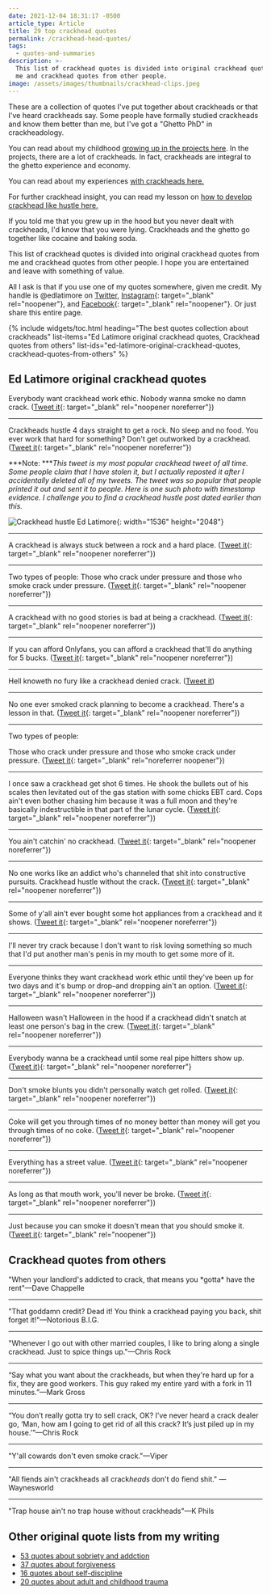 ```yaml
---
date: 2021-12-04 18:31:17 -0500
article_type: Article
title: 29 top crackhead quotes
permalink: /crackhead-head-quotes/
tags:
  - quotes-and-summaries
description: >-
  This list of crackhead quotes is divided into original crackhead quotes from
  me and crackhead quotes from other people.
image: /assets/images/thumbnails/crackhead-clips.jpeg
---
```

These are a collection of quotes I've put together about crackheads or that I've heard crackheads say. Some people have formally studied crackheads and know them better than me, but I've got a "Ghetto PhD" in crackheadology.

You can read about my childhood [growing up in the projects here](/the-projects/). In the projects, there are a lot of crackheads. In fact, crackheads are integral to the ghetto experience and economy.

You can read about my experiences [with crackheads here.](/crackhead/)

For further crackhead insight, you can read my lesson on [how to develop crackhead like hustle here.](/how-to-hustle-like-a-crackhead/)

If you told me that you grew up in the hood but you never dealt with crackheads, I'd know that you were lying. Crackheads and the ghetto go together like cocaine and baking soda.

This list of crackhead quotes is divided into original crackhead quotes from me and crackhead quotes from other people. I hope you are entertained and leave with something of value.

All I ask is that if you use one of my quotes somewhere, given me credit. My handle is @edlatimore on [Twitter](https://twitter.com/edlatimore/), [Instagram](https://www.instagram.com/edlatimore/){: target="_blank" rel="noopener"}, and [Facebook](https://www.facebook.com/edward.latimore/){: target="_blank" rel="noopener"}. Or just share this entire page.

{% include widgets/toc.html heading="The best quotes collection about crackheads" list-items="Ed Latimore original crackhead quotes, Crackhead quotes from others" list-ids="ed-latimore-original-crackhead-quotes, crackhead-quotes-from-others" %}

## Ed Latimore original crackhead quotes

Everybody want crackhead work ethic. Nobody wanna smoke no damn crack. ([Tweet it](https://twitter.com/EdLatimore/status/1075702778696220674){: target="_blank" rel="noopener noreferrer"})

---

Crackheads hustle 4 days straight to get a rock. No sleep and no food. You ever work that hard for something? Don't get outworked by a crackhead. ([Tweet it](https://twitter.com/EdLatimore/status/1057622481123635200){: target="_blank" rel="noopener noreferrer"})

***Note: \*\***This tweet is my most popular crackhead tweet of all time. Some people claim that I have stolen it, but I actually reposted it after I accidentally deleted all of my tweets. The tweet was so popular that people printed it out and sent it to people. Here is one such photo with timestamp evidence. I challenge you to find a crackhead hustle post dated earlier than this.*

![Crackhead hustle Ed Latimore](/assets/images/posts/2021/original-crackheadproof.jpeg "See. 10/5/16. I challenge you to a find post on the net dated earlier"){: width="1536" height="2048"}

---

A crackhead is always stuck between a rock and a hard place. ([Tweet it](https://twitter.com/EdLatimore/status/1452405040514224129){: target="_blank" rel="noopener noreferrer"})

---

Two types of people: Those who crack under pressure and those who smoke crack under pressure. ([Tweet it](https://twitter.com/EdLatimore/status/1488222837517299713){: target="_blank" rel="noopener noreferrer"})

---

A crackhead with no good stories is bad at being a crackhead. ([Tweet it](https://twitter.com/EdLatimore/status/1492638387056095232){: target="_blank" rel="noopener noreferrer"})

---

If you can afford Onlyfans, you can afford a crackhead that'll do anything for 5 bucks. ([Tweet it](https://twitter.com/EdLatimore/status/1463017219156324355){: target="_blank" rel="noopener noreferrer"})

---

Hell knoweth no fury like a crackhead denied crack. ([Tweet it](https://twitter.com/EdLatimore/status/1296766615321817088))

---

No one ever smoked crack planning to become a crackhead. There's a lesson in that. ([Tweet it](https://twitter.com/EdLatimore/status/1447321003940618248){: target="_blank" rel="noopener noreferrer"})

---

Two types of people:

Those who crack under pressure and those who smoke crack under pressure. ([Tweet it](https://twitter.com/EdLatimore/status/1488222837517299713){: target="_blank" rel="noreferrer noopener"})

---

I once saw a crackhead get shot 6 times. He shook the bullets out of his scales then levitated out of the gas station with some chicks EBT card. Cops ain't even bother chasing him because it was a full moon and they're basically indestructible in that part of the lunar cycle. ([Tweet it](https://twitter.com/EdLatimore/status/1406072187598032899){: target="_blank" rel="noopener noreferrer"})

---

You ain't catchin' no crackhead. ([Tweet it](https://twitter.com/EdLatimore/status/1431319830594981888){: target="_blank" rel="noopener noreferrer"})

---

No one works like an addict who's channeled that shit into constructive pursuits. Crackhead hustle without the crack. ([Tweet it](https://twitter.com/EdLatimore/status/1456704794714849288){: target="_blank" rel="noopener noreferrer"})

---

Some of y'all ain't ever bought some hot appliances from a crackhead and it shows. ([Tweet it](https://twitter.com/EdLatimore/status/1410054587650822144){: target="_blank" rel="noopener noreferrer"})

---

I'll never try crack because I don't want to risk loving something so much that I'd put another man's penis in my mouth to get some more of it.

---

Everyone thinks they want crackhead work ethic until they've been up for two days and it's bump or drop–and dropping ain't an option. ([Tweet it](https://twitter.com/EdLatimore/status/1424900750757433360){: target="_blank" rel="noopener noreferrer"})

---

Halloween wasn't Halloween in the hood if a crackhead didn't snatch at least one person's bag in the crew. ([Tweet it](https://twitter.com/EdLatimore/status/1447563949604589574){: target="_blank" rel="noopener noreferrer"})

---

Everybody wanna be a crackhead until some real pipe hitters show up. ([Tweet it)](https://twitter.com/EdLatimore/status/1254427501104975872){: target="_blank" rel="noopener noreferrer"}

---

Don't smoke blunts you didn't personally watch get rolled. ([Tweet it](https://twitter.com/EdLatimore/status/1308195418157789185){: target="_blank" rel="noopener noreferrer"})

---

Coke will get you through times of no money better than money will get you through times of no coke. ([Tweet it](https://twitter.com/EdLatimore/status/1363647885057867778){: target="_blank" rel="noopener noreferrer"})

---

Everything has a street value. ([Tweet it](https://twitter.com/EdLatimore/status/1363647885057867778){: target="_blank" rel="noopener noreferrer"})

---

As long as that mouth work, you'll never be broke. ([Tweet it](https://twitter.com/EdLatimore/status/1363647886899240967){: target="_blank" rel="noopener noreferrer"})

---

Just because you can smoke it doesn't mean that you should smoke it. ([Tweet it](https://twitter.com/EdLatimore/status/1416851330317029377){: target="_blank" rel="noopener"})

## Crackhead quotes from others

"When your landlord's addicted to crack, that means you \*gotta\* have the rent"—Dave Chappelle

---

"That goddamn credit? Dead it\! You think a crackhead paying you back, shit forget it\!"—Notorious B.I.G.

---

"Whenever I go out with other married couples, I like to bring along a single crackhead. Just to spice things up."—Chris Rock

---

“Say what you want about the crackheads, but when they're hard up for a fix, they are good workers. This guy raked my entire yard with a fork in 11 minutes.”—Mark Gross

---

“You don’t really gotta try to sell crack, OK? I’ve never heard a crack dealer go, ‘Man, how am I going to get rid of all this crack? It’s just piled up in my house.’”—Chris Rock

---

"Y'all cowards don't even smoke crack."—Viper

---

"All fiends ain't crackheads all crack*heads* don't do fiend shit." —Waynesworld

---

"Trap house ain't no trap house without crackheads"—K Phils

## Other original quote lists from my writing

* [53 quotes about sobriety and addction](/ed-latimore-sobriety-quotes/)
* [37 quotes about forgiveness](/Ed-latimore-forgiveness-quotes/)
* [16 quotes about self-discipline](/ed-latimore-self-discipline-quotes/)
* [20 quotes about adult and childhood trauma](/trauma-quotes/)
